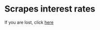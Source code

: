 # Scrapes interest rates

If you are lost, click <a href="[url](https://mlvdl.github.io/scrape_rate/)">here</a>
